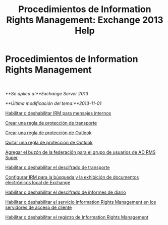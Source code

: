 ﻿---
title: 'Procedimientos de Information Rights Management: Exchange 2013 Help'
TOCTitle: Procedimientos de Information Rights Management
ms:assetid: e5b3c7d1-31d6-481f-82e7-a3766da9a510
ms:mtpsurl: https://technet.microsoft.com/es-es/library/Dd351212(v=EXCHG.150)
ms:contentKeyID: 49895984
ms.date: 04/23/2018
mtps_version: v=EXCHG.150
ms.translationtype: HT
---

# Procedimientos de Information Rights Management

 

_**Se aplica a:**Exchange Server 2013_

_**Última modificación del tema:**2013-11-01_

[Habilitar o deshabilitar IRM para mensajes internos](enable-or-disable-irm-for-internal-messages-exchange-2013-help.md)

[Crear una regla de protección de transporte](create-a-transport-protection-rule-exchange-2013-help.md)

[Crear una regla de protección de Outlook](create-an-outlook-protection-rule-exchange-2013-help.md)

[Quitar una regla de protección de Outlook](remove-an-outlook-protection-rule-exchange-2013-help.md)

[Agregar el buzón de la federación para el grupo de usuarios de AD RMS Super](add-the-federation-mailbox-to-the-ad-rms-super-users-group-exchange-2013-help.md)

[Habilitar o deshabilitar el descifrado de transporte](enable-or-disable-transport-decryption-exchange-2013-help.md)

[Configurar IRM para la búsqueda y la exhibición de documentos electrónicos local de Exchange](configure-irm-for-exchange-search-and-in-place-ediscovery-exchange-2013-help.md)

[Habilitar o deshabilitar el descifrado de informes de diario](enable-or-disable-journal-report-decryption-exchange-2013-help.md)

[Habilitar o deshabilitar el servicio Information Rights Management en los servidores de acceso de cliente](enable-or-disable-information-rights-management-on-client-access-servers-exchange-2013-help.md)

[Habilitar o deshabilitar el registro de Information Rights Management](enable-or-disable-information-rights-management-logging-exchange-2013-help.md)

